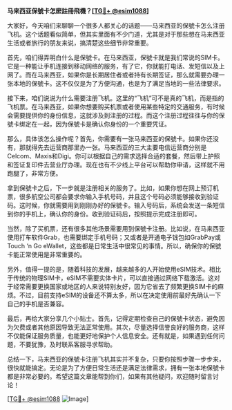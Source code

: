 **马来西亚保號卡怎麽註冊飛機？[[TG💪+ @esim1088](https://t.me/s/esim1088)]**

大家好，今天咱们来聊聊一个很多人都关心的话题——马来西亚的保號卡怎么注册飞机。这个话题看似简单，但其实里面有不少门道，尤其是对于那些想在马来西亚生活或者旅行的朋友来说，搞清楚这些细节非常重要。

首先，咱们得弄明白什么是保號卡。在马来西亚，保號卡就是我们常说的SIM卡。它是一种能让手机连接到移动网络的服务，有了它，你就能打电话、发短信以及上网了。而在马来西亚，如果你是长期居住者或者持有长期签证，那么就需要办理一张本地的保號卡。这不仅仅是为了方便沟通，也是为了满足当地的一些法律要求。

接下来，咱们说说为什么需要注册飞机。这里的“飞机”可不是真的飞机，而是指的飞机票。在马来西亚，如果你想要购买机票或者使用某些特定的交通服务，有时候会需要提供你的身份信息，这就涉及到注册的过程。而这个注册过程往往与你的保號卡绑定在一起，因为保號卡是确认你身份的一个重要凭证。

那么，具体该怎么操作呢？首先，你需要有一张马来西亚的保號卡。如果你还没有，那就得先去运营商那里办一张。马来西亚的三大主要电信运营商分别是Celcom、Maxis和Digi。你可以根据自己的需求选择合适的套餐，然后带上护照和签证复印件去营业厅办理。现在也有不少线上平台可以帮助你申请，这样就不用跑腿了，非常方便。

拿到保號卡之后，下一步就是注册相关的服务了。比如，如果你想在网上预订机票，很多航空公司都会要求你输入手机号码，并且这个号码必须能够接收到验证码。这时候，你就需要用到刚刚办好的保號卡。输入号码后，系统会发送一条短信到你的手机上，确认你的身份。收到验证码后，按照提示完成注册即可。

当然，除了买机票，还有很多其他场景需要用到保號卡注册。比如说，在马来西亚使用打车软件Grab，也需要绑定手机号码；又或者是开通电子钱包如GrabPay或Touch ‘n Go eWallet，这些都是日常生活中很常见的事情。所以，确保你的保號卡能正常使用是非常重要的。

另外，值得一提的是，随着科技的发展，越来越多的人开始使用eSIM技术。相比于传统的物理SIM卡，eSIM不需要实体卡片，可以直接通过网络下载激活。这对于经常需要更换国家或地区的人来说特别友好，因为它省去了频繁更换SIM卡的麻烦。不过，目前支持eSIM的设备还不算太多，所以在决定使用前最好先确认一下自己的手机是否兼容。

最后，再给大家分享几个小贴士。首先，记得定期检查自己的保號卡状态，避免因为欠费或者其他原因导致无法正常使用。其次，尽量选择信誉良好的服务商，这样不仅能保证服务质量，也能更好地保护个人信息安全。还有就是，如果遇到任何问题，不要犹豫，及时联系客服寻求帮助。

总结一下，马来西亚的保號卡注册飞机其实并不复杂，只要你按照步骤一步步来，很快就能搞定。无论是为了方便日常生活还是满足法律需求，拥有一张本地保號卡都是非常必要的。希望这篇文章能帮到你们，如果有其他疑问，欢迎随时留言讨论！

[[TG💪+ @esim1088](https://t.me/s/esim1088) ![Image](https://i.postimg.cc/4NQfJmqS/Snipaste-2025-05-13-00-14-12.png)]